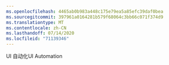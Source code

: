 ```yaml
---
ms.openlocfilehash: 4465ab0b983a448c175e79ea5a85efc39daf0bea
ms.sourcegitcommit: 397961a0164281b579f68064c3bb66c071f374d9
ms.translationtype: MT
ms.contentlocale: zh-CN
ms.lasthandoff: 07/14/2020
ms.locfileid: "71139346"
---
```

<span data-ttu-id="6bcb3-101">UI 自动化</span><span class="sxs-lookup"><span data-stu-id="6bcb3-101">UI Automation</span></span>